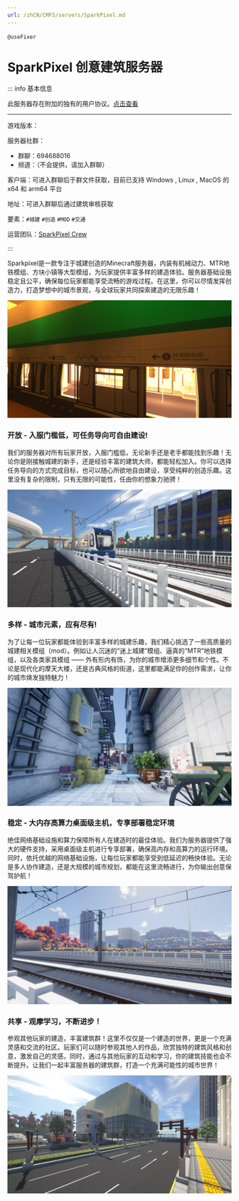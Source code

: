 ```yaml
---
url: /zhCN/CMFS/servers/SparkPixel.md
---
```

`@useFixer`

# SparkPixel 创意建筑服务器

::: info 基本信息

此服务器存在附加的独有的用户协议。[点击查看](./eula)

***

游戏版本：

服务器社群：

* 群聊：694688016
* 频道：（不会提供，请加入群聊）

客户端：可进入群聊后于群文件获取，目前已支持 Windows , Linux , MacOS 的 x64 和 arm64 平台

地址：可进入群聊后通过建筑审核获取

要素：`#城建` `#创造` `#MOD` `#交通` 

运营团队：[SparkPixel Crew](/zhCN/CMFS/servers/SparkPixel/team)

:::

Sparkpixel是一款专注于城建创造的Minecraft服务器，内装有机械动力、MTR地铁模组、方块小镇等大型模组，为玩家提供丰富多样的建造体验。服务器基础设施稳定且公平，确保每位玩家都能享受流畅的游戏过程。在这里，你可以尽情发挥创造力，打造梦想中的城市景观，与全球玩家共同探索建造的无限乐趣！

![img](/img/CMFS/sparkle/0.webp)

### 开放 - 入服门槛低，可任务导向可自由建设!

我们的服务器对所有玩家开放，入服门槛低，无论新手还是老手都能找到乐趣！无论你是刚接触城建的新手，还是经验丰富的建筑大师，都能轻松加入。你可以选择任务导向的方式完成目标，也可以随心所欲地自由建设，享受纯粹的创造乐趣。这里没有复杂的限制，只有无限的可能性，任由你的想象力驰骋！

![img](/img/CMFS/sparkle/1.webp)

### 多样 - 城市元素，应有尽有!

为了让每一位玩家都能体验到丰富多样的城建乐趣，我们精心挑选了一些高质量的城建相关模组（mod）。例如让人沉迷的“迷上城建”模组、逼真的“MTR”地铁模组，以及各类家具模组 —— 外有形内有饰，为你的城市增添更多细节和个性。不论是现代化的摩天大楼，还是古典风格的街道，这里都能满足你的创作需求，让你的城市焕发独特魅力！

![img](/img/CMFS/sparkle/2.webp)

### 稳定 - 大内存高算力桌面级主机，专享部署稳定环境

绝佳网络基础设施和算力保障所有人在建造时的最佳体验。我们为服务器提供了强大的硬件支持，采用桌面级主机进行专享部署，确保高内存和高算力的运行环境。同时，依托优越的网络基础设施，让每位玩家都能享受到低延迟的畅快体验。无论是多人协作建造，还是大规模的城市规划，都能在这里流畅进行，为你输出创意保驾护航！

![img](/img/CMFS/sparkle/3.webp)

### 共享 - 观摩学习，不断进步！

参观其他玩家的建造，丰富建筑群！这里不仅仅是一个建造的世界，更是一个充满灵感和交流的社区。玩家们可以随时参观其他人的作品，欣赏独特的建筑风格和创意，激发自己的灵感。同时，通过与其他玩家的互动和学习，你的建筑技能也会不断提升。让我们一起丰富服务器的建筑群，打造一个充满可能性的城市世界！

![img](/img/CMFS/sparkle/4.webp)
